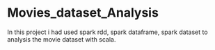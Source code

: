 # Movies_dataset_Analysis
In this project i had used spark rdd, spark dataframe, spark dataset to analysis the movie dataset with scala.
